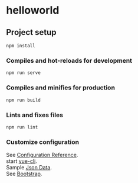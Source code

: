 # helloworld

## Project setup
```
npm install
```

### Compiles and hot-reloads for development
```
npm run serve
```

### Compiles and minifies for production
```
npm run build
```

### Lints and fixes files
```
npm run lint
```

### Customize configuration
See [Configuration Reference](https://cli.vuejs.org/config/).\
start [vue-cli](https://www.vuemastery.com/courses/real-world-vue-js/vue-cli/).\
Sample [Json Data](https://jsonplaceholder.typicode.com/).\
See [Bootstrap](https://getbootstrap.com/).

